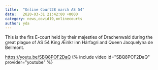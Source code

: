 ```yaml
---
title:  "Online Court28 march AS 54"
date:   2020-03-31 21:42:00 +0000
category: news,covid19,onlinecourts
author: yda
---
```


This is the firs E-court held by their majesties of Drachenwald during the great plague of AS 54 King Æiríkr inn Hárfagri and Queen Jacquelyna de Bellmont.

https://youtu.be/SBQ8POF2DaQ
{% include video id="SBQ8POF2DaQ" provider="youtube" %}


